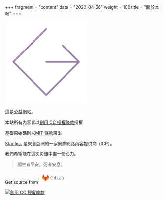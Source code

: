 +++
fragment = "content"
date = "2020-04-26"
weight = 100
title = "關於本站"
+++
 
 ![logo](/favicon.svg)

這是公益網站。

本站所有內容皆以[創用 CC 授權條款](http://creativecommons.org/licenses/by-nc/4.0/)授權

基礎原始碼則以[MIT 條款](https://gitlab.com/star-inc/covid-19/-/blob/master/LICENSE)釋出

[Star Inc.](https://starinc.xyz) 是來自亞洲的一家網際網路內容提供商（ICP）。

我們希望能在這次災難中盡一份心力。

> 願生者平安，死者安息。

Get source from [![Get on GitLab](/images/gitlab.png)](https://gitlab.com/star-inc/covid-19)

[![創用 CC 授權條款](https://i.creativecommons.org/l/by-nc/4.0/88x31.png)](http://creativecommons.org/licenses/by-nc/4.0/)
